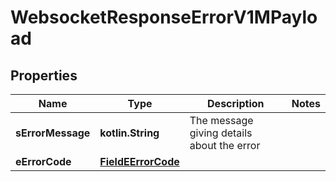 
# WebsocketResponseErrorV1MPayload

## Properties
Name | Type | Description | Notes
------------ | ------------- | ------------- | -------------
**sErrorMessage** | **kotlin.String** | The message giving details about the error | 
**eErrorCode** | [**FieldEErrorCode**](FieldEErrorCode.md) |  | 



